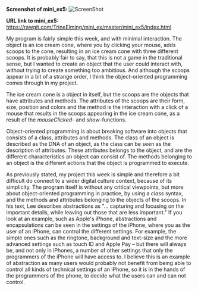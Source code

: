 **Screenshot of mini_ex5:**
![ScreenShot](https://github.com/TrineElming/mini_ex/blob/master/mini_ex5/icecream.jpg)



**URL link to mini_ex5:**
https://rawgit.com/TrineElming/mini_ex/master/mini_ex5/index.html



My program is fairly simple this week, and with minimal interaction. The object is an ice cream cone, where you by clicking your mouse, adds scoops to the cone, resulting in an ice cream cone with three different scoops. It is probably fair to say, that this is not a game in the traditional sense, but I wanted to create an object that the user could interact with, without trying to create something too ambitious. And although the scoops appear in a bit of a strange order, I think the object-oriented programming comes through in my project.

The ice cream cone is a object in itself, but the scoops are the objects that have attributes and methods. The attributes of the scoops are their form, size, position and colors and the method is the interaction with a click of a mouse that results in the scoops appearing in the ice cream cone, as a result of the *mouseClicked*- and *show*-functions.

Object-oriented programming is about breaking software into objects that consists of a class, attributes and methods. The class of an object is described as the DNA of an object, as the class can be seen as the description of attributes. These attributes belongs to the object, and are the different characteristics an object can consist of. The methods belonging to an object is the different actions that the object is programmed to execute.

As previously stated, my project this week is simple and therefore a bit difficult do connect to a wider digital culture context, because of its simplicity. The program itself is without any critical viewpoints, but more about object-oriented programming in practice, by using a *class* syntax, and the methods and attributes belonging to the objects of the scoops.
In his text, Lee describes abstractions as "... capturing and focusing on the important details, while leaving out those that are less important." If you look at an example, such as Apple's iPhone, abstractions and encapsulations can be seen in the settings of the iPhone, where you as the user of an iPhone, can control the different settings. For example, the simple ones such as the ringtone, background and text-size and the more advanced settings such as touch ID and Apple Pay – but there will always be, and not only in iPhones, a number of other settings that only the programmers of the iPhone will have access to. I believe this is an example of abstraction as many users would probably not benefit from being able to control all kinds of technical settings of an iPhone, so it is in the hands of the programmers of the phone, to decide what the users can and can not control.
